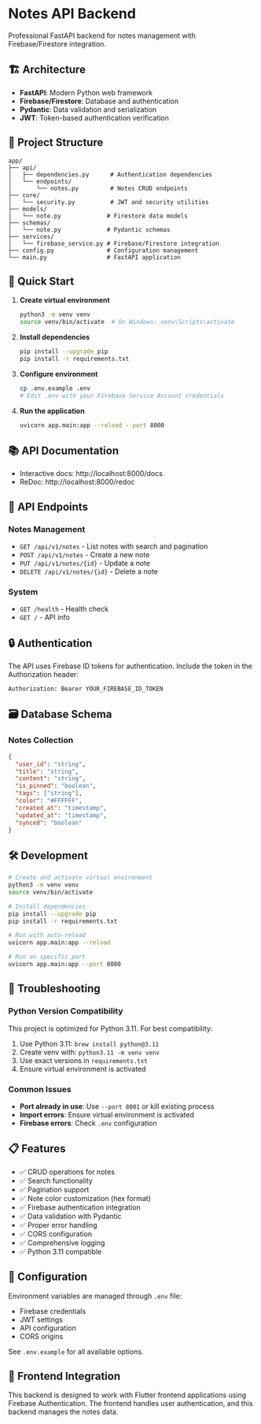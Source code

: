 # Notes API Backend

Professional FastAPI backend for notes management with Firebase/Firestore integration.

## 🏗️ Architecture

- **FastAPI**: Modern Python web framework
- **Firebase/Firestore**: Database and authentication
- **Pydantic**: Data validation and serialization
- **JWT**: Token-based authentication verification

## 📁 Project Structure

```
app/
├── api/
│   ├── dependencies.py      # Authentication dependencies
│   └── endpoints/
│       └── notes.py         # Notes CRUD endpoints
├── core/
│   └── security.py          # JWT and security utilities
├── models/
│   └── note.py             # Firestore data models
├── schemas/
│   └── note.py             # Pydantic schemas
├── services/
│   └── firebase_service.py # Firebase/Firestore integration
├── config.py               # Configuration management
└── main.py                 # FastAPI application
```

## 🚀 Quick Start

1. **Create virtual environment**
   ```bash
   python3 -m venv venv
   source venv/bin/activate  # On Windows: venv\Scripts\activate
   ```

2. **Install dependencies**
   ```bash
   pip install --upgrade pip
   pip install -r requirements.txt
   ```

3. **Configure environment**
   ```bash
   cp .env.example .env
   # Edit .env with your Firebase Service Account credentials
   ```

4. **Run the application**
   ```bash
   uvicorn app.main:app --reload --port 8000
   ```

## 📚 API Documentation

- Interactive docs: http://localhost:8000/docs
- ReDoc: http://localhost:8000/redoc

## 🔌 API Endpoints

### Notes Management

- `GET /api/v1/notes` - List notes with search and pagination
- `POST /api/v1/notes` - Create a new note
- `PUT /api/v1/notes/{id}` - Update a note
- `DELETE /api/v1/notes/{id}` - Delete a note

### System

- `GET /health` - Health check
- `GET /` - API info

## 🔒 Authentication

The API uses Firebase ID tokens for authentication. Include the token in the Authorization header:

```
Authorization: Bearer YOUR_FIREBASE_ID_TOKEN
```

## 🗃️ Database Schema

### Notes Collection
```json
{
  "user_id": "string",
  "title": "string",
  "content": "string",
  "is_pinned": "boolean",
  "tags": ["string"],
  "color": "#FFFFFF",
  "created_at": "timestamp",
  "updated_at": "timestamp",
  "synced": "boolean"
}
```

## 🛠️ Development

```bash
# Create and activate virtual environment
python3 -m venv venv
source venv/bin/activate

# Install dependencies
pip install --upgrade pip
pip install -r requirements.txt

# Run with auto-reload
uvicorn app.main:app --reload

# Run on specific port
uvicorn app.main:app --port 8080
```

## 🐛 Troubleshooting

### Python Version Compatibility
This project is optimized for Python 3.11. For best compatibility:

1. Use Python 3.11: `brew install python@3.11`
2. Create venv with: `python3.11 -m venv venv`
3. Use exact versions in `requirements.txt`
4. Ensure virtual environment is activated

### Common Issues
- **Port already in use**: Use `--port 8001` or kill existing process
- **Import errors**: Ensure virtual environment is activated
- **Firebase errors**: Check `.env` configuration

## 📋 Features

- ✅ CRUD operations for notes
- ✅ Search functionality
- ✅ Pagination support
- ✅ Note color customization (hex format)
- ✅ Firebase authentication integration
- ✅ Data validation with Pydantic
- ✅ Proper error handling
- ✅ CORS configuration
- ✅ Comprehensive logging
- ✅ Python 3.11 compatible

## 🔧 Configuration

Environment variables are managed through `.env` file:

- Firebase credentials
- JWT settings
- API configuration
- CORS origins

See `.env.example` for all available options.

## 📱 Frontend Integration

This backend is designed to work with Flutter frontend applications using Firebase Authentication. The frontend handles user authentication, and this backend manages the notes data.
